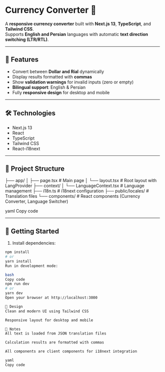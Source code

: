 # Currency Converter 💱

A **responsive currency converter** built with **Next.js 13**, **TypeScript**, and **Tailwind CSS**.  
Supports **English and Persian** languages with automatic **text direction switching (LTR/RTL)**.

---

## 🌟 Features

- Convert between **Dollar and Rial** dynamically
- Display results formatted with **commas**
- Show **validation warnings** for invalid inputs (zero or empty)
- **Bilingual support**: English & Persian
- Fully **responsive design** for desktop and mobile

---

## 🛠 Technologies

- Next.js 13
- React
- TypeScript
- Tailwind CSS
- React-i18next

---

## 📂 Project Structure

├── app/
│ ├── page.tsx # Main page
│ └── layout.tsx # Root layout with LangProvider
├── context/
│ └── LanguageContext.tsx # Language management
├── i18n.ts # i18next configuration
├── public/locales/ # Translation files
└── components/ # React components (Currency Converter, Language Switcher)

yaml
Copy code

---

## 🚀 Getting Started

1. Install dependencies:

```bash
npm install
# or
yarn install
Run in development mode:

bash
Copy code
npm run dev
# or
yarn dev
Open your browser at http://localhost:3000

🎨 Design
Clean and modern UI using Tailwind CSS

Responsive layout for desktop and mobile

📌 Notes
All text is loaded from JSON translation files

Calculation results are formatted with commas

All components are client components for i18next integration

yaml
Copy code
```
